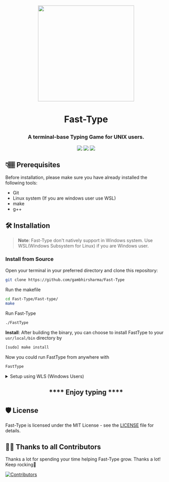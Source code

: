 # <p align="center"> <img src="https://user-images.githubusercontent.com/69895353/200911653-203af161-a56b-42ca-b3f8-8d1d6ec62956.png" width="300px"/> </p>

# <p align="center"> Fast-Type 

### <p align="center"> A terminal-base Typing Game for UNIX users.</p>

<p align="center">
  <img src="https://img.shields.io/github/license/gambhirsharma/Fast-Type">
  <img src="https://img.shields.io/github/languages/top/gambhirsharma/Fast-Type">
  <img src="https://img.shields.io/github/languages/code-size/gambhirsharma/Fast-Type">
</p>

## 👇🏽 Prerequisites

Before installation, please make sure you have already installed the following tools:
* Git
* Linux system (If you are windows user use WSL)
* make
* g++

## 🛠️ Installation 

> **Note**: Fast-Type don't natively support in Windows system. Use WSL(Windows Subsystem for Linux) if you are Windows user.


### <a name="section-1"> Install from Source </a>
Open your terminal in your preferred directory and clone this repository:

```sh
git clone https://github.com/gambhirsharma/Fast-Type
```

Run the makefile

```sh
cd Fast-Type/Fast-type/
make
```

Run Fast-Type

```sh
./FastType
```

**Install**: After building the binary, you can choose to install FastType to your `usr/local/bin` directory by

```sh
[sudo] make install
```

Now you could run FastType from anywhere with

```sh
FastType
```


<details>
<summary> Setup using WLS (Windows Users) </summary>
<br>

* Download any WSL of you choice. I chose Ubuntu

<img src="https://user-images.githubusercontent.com/69895353/204749851-9cc25f82-bde2-4bcf-9407-a26e07cf2c12.png" width="400px"/>

* Go to Windows Features by typing ``Turn Windows features on or off`` in search bar. Then search for ``Windows Subsystem for linux`` and select it.

<img src="https://user-images.githubusercontent.com/69895353/204751029-531a8036-a24d-4747-ab4d-cdb6a73ff0ab.png" width="600px"/> <img src="https://user-images.githubusercontent.com/69895353/204751058-f7fa67ec-a0ae-4123-a2c2-314fdf0064fe.png" width="400px"/>

* Open WSL and install all dependencies
```
sudo apt install git make g++ libncurses5-dev libncursesw5-dev
```
<!-- if this not work
sudo apt-get install libncurses5-dev libncursesw5-dev 
-->

Now your windows system is redy for building the project. Follow the [Install from Source](#section-1) to build project form source code.


</details>


## <p align="center">**** **Enjoy typing**  ****</p>


## 🛡️ License

Fast-Type is licensed under the MIT License - see the [LICENSE](LICENSE) file for details.


## 💪🏽 Thanks to all Contributors

Thanks a lot for spending your time helping Fast-Type grow. Thanks a lot! Keep rocking🍻

[![Contributors](https://contrib.rocks/image?repo=gambhirsharma/Fast-Type)](https://github.com/gambhirsharma/Fast-Type/graphs/contributors)
